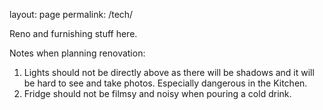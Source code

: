 layout: page
permalink: /tech/

Reno and furnishing stuff here.

Notes when planning renovation:
1. Lights should not be directly above as there will be shadows and it will be hard to see and take photos. Especially dangerous in the Kitchen.
2. Fridge should not be filmsy and noisy when pouring a cold drink.
